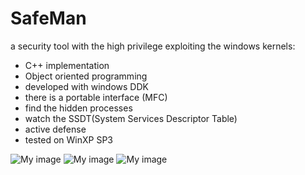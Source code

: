SafeMan
=======

a security tool with the high privilege exploiting the windows kernels:
* C++ implementation
* Object oriented programming
* developed with windows DDK
* there is a portable interface (MFC)
* find the hidden processes
* watch the SSDT(System Services Descriptor Table)
* active defense
* tested on WinXP SP3

![My image](https://raw.github.com/jsc0218/SafeMan/master/images/1.png)
![My image](https://raw.github.com/jsc0218/SafeMan/master/images/2.png)
![My image](https://raw.github.com/jsc0218/SafeMan/master/images/3.png)
